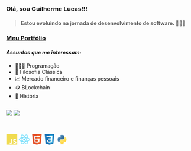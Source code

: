 ### Olá, sou Guilherme Lucas!!!


> #### Estou evoluindo na jornada de desenvolvimento de software. 🚀🚀🚀

<h3><a href="https://guilhermel1.github.io/" target="_blank">Meu Portfólio</a></h3>




#### ***Assuntos que me interessam:***

- 👨🏻‍💻 Programação
- 🧠 Filosofia Clássica
- 📈 Mercado financeiro e finanças pessoais
- 🪙 BLockchain
- 📖 História

##

<div>
     <a><a/>
     <img height= "180cm" src= "https://github-readme-stats.vercel.app/api?username=guilhermel1&show_icons=true&theme=nord&include_all_commits=true&count_private=true"/>
     <img height= "180cm" src="https://github-readme-stats.vercel.app/api/top-langs/?username=guilhermel1&layout=compact_count=16&theme=nord"/>
<div/>
 
##
<div stile="display: inline_block"><br>
     <img allign="center" alt="G-Js" height="30" widht="40" src="https://raw.githubusercontent.com/devicons/devicon/master/icons/javascript/javascript-plain.svg">
     <img allign="center" alt="G-React" height="30" widht="40" src="https://raw.githubusercontent.com/devicons/devicon/master/icons/react/react-original.svg">
     <img allign="center" alt="G-HMTL" height="30" widht="40" src="https://raw.githubusercontent.com/devicons/devicon/master/icons/html5/html5-original.svg">
     <img allign="center" alt="G-CSS" height="30" widht="40" src="https://raw.githubusercontent.com/devicons/devicon/master/icons/css3/css3-original.svg">
     <img allign="center" alt="G-Python" height="30" widht="40" src="https://raw.githubusercontent.com/devicons/devicon/master/icons/python/python-original.svg">         
<div/>     
